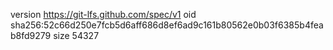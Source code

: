 version https://git-lfs.github.com/spec/v1
oid sha256:52c66d250e7fcb5d6aff686d8ef6ad9c161b80562e0b03f6385b4feab8fd9279
size 54327
